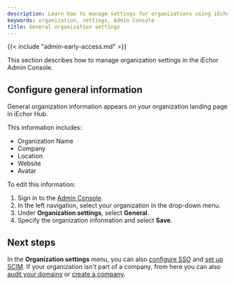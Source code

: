 ```yaml
---
description: Learn how to manage settings for organizations using iEchor Admin Console.
keywords: organization, settings, Admin Console
title: General organization settings
---
```


{{< include "admin-early-access.md" >}}

This section describes how to manage organization settings in the iEchor Admin Console.

## Configure general information

General organization information appears on your organization landing page in iEchor Hub.

This information includes:
 - Organization Name
 - Company
 - Location
 - Website
 - Avatar

To edit this information:

1. Sign in to the [Admin Console](https://admin.iechor.com).
2. In the left navigation, select your organization in the drop-down menu.
3. Under **Organization settings**, select **General**.
4. Specify the organization information and select **Save**.

## Next steps

In the **Organization settings** menu, you can also [configure SSO](../../security/for-admins/single-sign-on/configure/) and [set up SCIM](../../security/for-admins/scim.md). If your organization isn't part of a company, from here you can also [audit your domains](../../security/for-admins/domain-audit.md) or [create a company](new-company.md).
